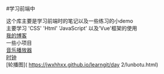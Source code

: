 #学习前端中

这个库主要是学习前端时的笔记以及一些练习的小demo<br>
主要学习 'CSS' 'Html' 'JavaScript' 以及'Vue'框架的使用<br>
[我的博客](https://jwxhhxx.github.io)<br>
一些小项目<br>
[音乐播放器]( https://jwxhhxx.github.io/learngit/音乐播放器/index.html)<br>
[时钟]( https://jwxhhxx.github.io/learngit/时钟/clock.html)<br>
[轮播图]( https://jwxhhxx.github.io/learngit/day 2/lunbotu.html)
